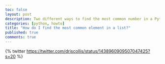 ```yaml
---
toc: false
layout: post
description: Two different ways to find the most common number in a Python list.
categories: [python, howto]
title: "How do I find the most common element in a list?"
published: true
comments: true
---
```

{% twitter https://twitter.com/driscollis/status/1438960909507047425?s=20 %}


